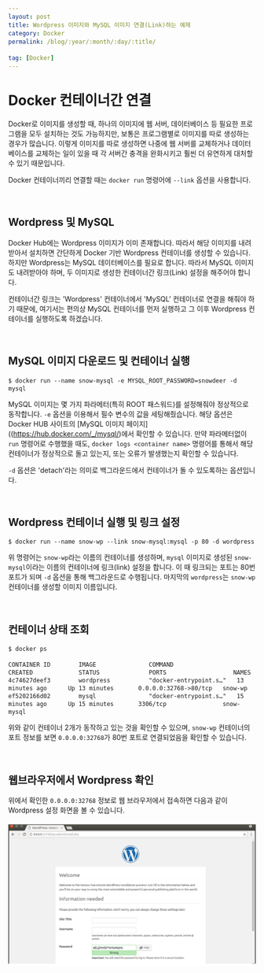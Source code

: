 ```yaml
---
layout: post
title: Wordpress 이미지와 MySQL 이미지 연결(Link)하는 예제
category: Docker
permalink: /blog/:year/:month/:day/:title/

tag: [Docker]
---
```

# Docker 컨테이너간 연결

Docker로 이미지를 생성할 때, 하나의 이미지에 웹 서버, 데이터베이스 등 필요한 프로그램을 모두 설치하는 것도 가능하지만, 보통은 프로그램별로 이미지를 따로 생성하는 경우가 많습니다. 이렇게 이미지를 따로 생성하면 나중에 웹 서버를 교체하거나 데이터베이스를 교체하는 일이 있을 때 각 서버간 충격을 완화시키고 훨씬 더 유연하게 대처할 수 있기 때문입니다.

Docker 컨테이너끼리 연결할 때는 `docker run` 명령어에 `--link` 옵션을 사용합니다.

<br>

## Wordpress 및 MySQL

Docker Hub에는 Wordpress 이미지가 이미 존재합니다. 따라서 해당 이미지를 내려받아서 설치하면 간단하게 Docker 기반 Wordpress 컨테이너를 생성할 수 있습니다. 하지만 Wordpress는 MySQL 데이터베이스를 필요로 합니다. 따라서 MySQL 이미지도 내려받아야 하며, 두 이미지로 생성한 컨테이너간 링크(Link) 설정을 해주어야 합니다.

컨테이너간 링크는 'Wordpress' 컨테이너에서 'MySQL' 컨테이너로 연결을 해줘야 하기 때문에, 여기서는 편의상 MySQL 컨테이너를 먼저 실행하고 그 이후 Wordpress 컨테이너를 실행하도록 하겠습니다.

<br>

## MySQL 이미지 다운로드 및 컨테이너 실행

~~~
$ docker run --name snow-mysql -e MYSQL_ROOT_PASSWORD=snowdeer -d mysql 
~~~

MySQL 이미지는 몇 가지 파라메터(특히 ROOT 패스워드)를 설정해줘야 정상적으로 동작합니다. `-e` 옵션을 이용해서 필수 변수의 값을 세팅해줬습니다. 해당 옵션은 Docker HUB 사이트의 [MySQL 이미지 페이지]((https://hub.docker.com/_/mysql/)에서 확인할 수 있습니다. 만약 파라메터없이 `run` 명령어로 수행했을 때도, `docker logs <container name>` 명령어를 통해서 해당 컨테이너가 정상적으로 돌고 있는지, 또는 오류가 발생했는지 확인할 수 있습니다.

`-d` 옵션은 'detach'라는 의미로 백그라운드에서 컨테이너가 돌 수 있도록하는 옵션입니다.

<br>

## Wordpress 컨테이너 실행 및 링크 설정

~~~
$ docker run --name snow-wp --link snow-mysql:mysql -p 80 -d wordpress
~~~

위 명령어는 `snow-wp`라는 이름의 컨테이너를 생성하며, `mysql` 이미지로 생성된 `snow-mysql`이라는 이름의 컨테이너에 링크(link) 설정을 합니다. 이 때 링크되는 포트는 80번 포트가 되며 `-d` 옵션을 통해 백그라운드로 수행됩니다. 마지막의 `wordpress`는 `snow-wp` 컨테이너를 생성할 이미지 이름입니다.

<br>

## 컨테이너 상태 조회

~~~
$ docker ps

CONTAINER ID        IMAGE               COMMAND                  CREATED             STATUS              PORTS                   NAMES
4c74627deef3        wordpress           "docker-entrypoint.s…"   13 minutes ago      Up 13 minutes       0.0.0.0:32768->80/tcp   snow-wp
ef5202166d02        mysql               "docker-entrypoint.s…"   15 minutes ago      Up 15 minutes       3306/tcp                snow-mysql
~~~

위와 같이 컨테이너 2개가 동작하고 있는 것을 확인할 수 있으며, `snow-wp` 컨테이너의 포트 정보를 보면 `0.0.0.0:32768`가 80번 포트로 연결되었음을 확인할 수 있습니다.

<br>

## 웹브라우저에서 Wordpress 확인

위에서 확인한 `0.0.0.0:32768` 정보로 웹 브라우저에서 접속하면 다음과 같이 Wordpress 설정 화면을 볼 수 있습니다.

![Image](/assets/docker/004.png)